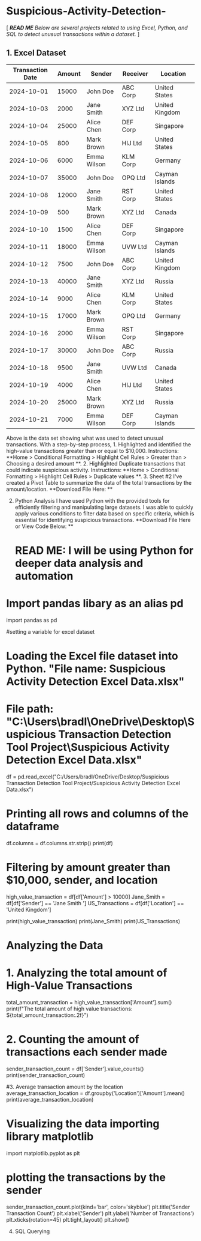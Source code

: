 # Suspicious-Activity-Detection-
[ ***READ ME*** *Below are several projects related to using Excel, Python, and SQL to detect unusual transactions within a dataset.* ]

## 1. Excel Dataset 

| Transaction Date | Amount | Sender      | Receiver     | Location         |
|------------------|--------|-------------|--------------|------------------|
| 2024-10-01       | 15000  | John Doe    | ABC Corp     | United States    |
| 2024-10-03       | 2000   | Jane Smith  | XYZ Ltd      | United Kingdom   |
| 2024-10-04       | 25000  | Alice Chen  | DEF Corp     | Singapore        |
| 2024-10-05       | 800    | Mark Brown  | HIJ Ltd      | United States    |
| 2024-10-06       | 6000   | Emma Wilson | KLM Corp     | Germany          |
| 2024-10-07       | 35000  | John Doe    | OPQ Ltd      | Cayman Islands   |
| 2024-10-08       | 12000  | Jane Smith  | RST Corp     | United States    |
| 2024-10-09       | 500    | Mark Brown  | XYZ Ltd      | Canada           |
| 2024-10-10       | 1500   | Alice Chen  | DEF Corp     | Singapore        |
| 2024-10-11       | 18000  | Emma Wilson | UVW Ltd      | Cayman Islands   |
| 2024-10-12       | 7500   | John Doe    | ABC Corp     | United Kingdom   |
| 2024-10-13       | 40000  | Jane Smith  | XYZ Ltd      | Russia           |
| 2024-10-14       | 9000   | Alice Chen  | KLM Corp     | United States    |
| 2024-10-15       | 17000  | Mark Brown  | OPQ Ltd      | Germany          |
| 2024-10-16       | 2000   | Emma Wilson | RST Corp     | Singapore        |
| 2024-10-17       | 30000  | John Doe    | ABC Corp     | Russia           |
| 2024-10-18       | 9500   | Jane Smith  | UVW Ltd      | Canada           |
| 2024-10-19       | 4000   | Alice Chen  | HIJ Ltd      | United States    |
| 2024-10-20       | 25000  | Mark Brown  | XYZ Ltd      | Russia           |
| 2024-10-21       | 7000   | Emma Wilson | DEF Corp     | Cayman Islands   |

Above is the data set showing what was used to detect unusual transactions. With a step-by-step process, 1. Highlighted and identified the high-value transactions greater than or equal to $10,000. Instructions: **Home > Conditional Formatting > Highlight Cell Rules > Greater than > Choosing a desired amount **. 2. Highlighted Duplicate transactions that could indicate suspicious activity. Instructions: **Home > Conditional Formatting > Highlight Cell Rules > Duplicate values **. 3. Sheet #2 I've created a Pivot Table to summarize the data of the total transactions by the amount/location. **Download File Here: **


2. Python Analysis
   I have used Python with the provided tools for efficiently filtering and manipulating large datasets. I was able to quickly apply various conditions to filter data based on specific criteria, which is essential for identifying suspicious transactions. **Download File Here or View Code Below: **
   
   # READ ME: I will be using Python for deeper data analysis and automation 

# Import pandas libary as an alias pd

import pandas as pd 

#setting a variable for excel dataset
# Loading the Excel file dataset into Python. "File name: Suspicious Activity Detection Excel Data.xlsx"
# File path: "C:\Users\bradl\OneDrive\Desktop\Suspicious Transaction Detection Tool Project\Suspicious Activity Detection Excel Data.xlsx"

df = pd.read_excel("C:/Users/bradl/OneDrive/Desktop/Suspicious Transaction Detection Tool Project/Suspicious Activity Detection Excel Data.xlsx")

# Printing all rows and columns of the dataframe 
df.columns = df.columns.str.strip()
print(df)

# Filtering by amount greater than $10,000, sender, and location
high_value_transaction = df[df['Amount'] > 10000]
Jane_Smith = df[df['Sender'] == 'Jane Smith ']
US_Transactions = df[df['Location'] == 'United Kingdom']


print(high_value_transaction)
print(Jane_Smith)
print(US_Transactions)

# Analyzing the Data 

# 1. Analyzing the total amount of High-Value Transactions
total_amount_transaction = high_value_transaction['Amount'].sum()
print(f"The total amount of high value transactions: ${total_amount_transaction:.2f}")

# 2. Counting the amount of transactions each sender made
sender_transaction_count = df['Sender'].value_counts()
print(sender_transaction_count)

#3. Average transaction amount by the location 
average_transaction_location = df.groupby('Location')['Amount'].mean()
print(average_transaction_location)


# Visualizing the data importing library matplotlib
import matplotlib.pyplot as plt

# plotting the transactions by the sender 
sender_transaction_count.plot(kind='bar', color='skyblue')
plt.title('Sender Transaction Count')
plt.xlabel('Sender')
plt.ylabel('Number of Transactions')
plt.xticks(rotation=45)
plt.tight_layout()
plt.show()


4. SQL Querying
   

